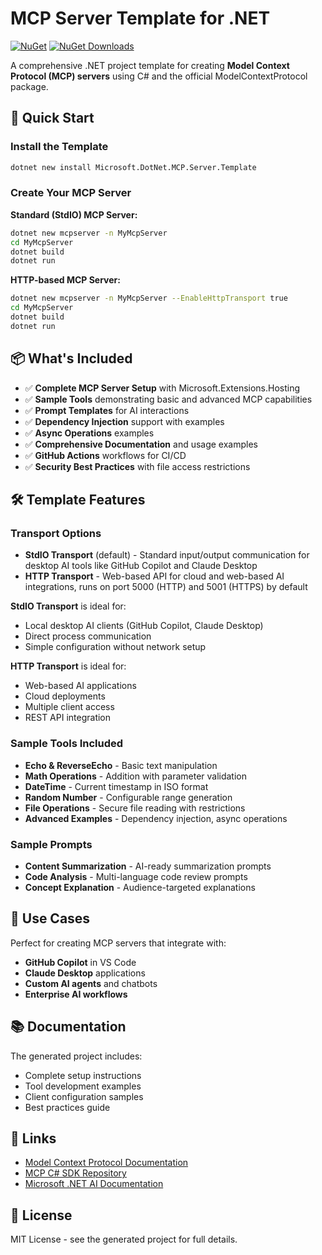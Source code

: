 # MCP Server Template for .NET

[![NuGet](https://img.shields.io/nuget/v/Microsoft.DotNet.MCP.Server.Template.svg)](https://www.nuget.org/packages/Microsoft.DotNet.MCP.Server.Template/)
[![NuGet Downloads](https://img.shields.io/nuget/dt/Microsoft.DotNet.MCP.Server.Template.svg)](https://www.nuget.org/packages/Microsoft.DotNet.MCP.Server.Template/)

A comprehensive .NET project template for creating **Model Context Protocol (MCP) servers** using C# and the official ModelContextProtocol package.

## 🚀 Quick Start

### Install the Template

```bash
dotnet new install Microsoft.DotNet.MCP.Server.Template
```

### Create Your MCP Server

**Standard (StdIO) MCP Server:**

```bash
dotnet new mcpserver -n MyMcpServer
cd MyMcpServer
dotnet build
dotnet run
```

**HTTP-based MCP Server:**

```bash
dotnet new mcpserver -n MyMcpServer --EnableHttpTransport true
cd MyMcpServer
dotnet build
dotnet run
```

## 📦 What's Included

- ✅ **Complete MCP Server Setup** with Microsoft.Extensions.Hosting
- ✅ **Sample Tools** demonstrating basic and advanced MCP capabilities
- ✅ **Prompt Templates** for AI interactions
- ✅ **Dependency Injection** support with examples
- ✅ **Async Operations** examples
- ✅ **Comprehensive Documentation** and usage examples
- ✅ **GitHub Actions** workflows for CI/CD
- ✅ **Security Best Practices** with file access restrictions

## 🛠 Template Features

### Transport Options

- **StdIO Transport** (default) - Standard input/output communication for desktop AI tools like GitHub Copilot and Claude Desktop
- **HTTP Transport** - Web-based API for cloud and web-based AI integrations, runs on port 5000 (HTTP) and 5001 (HTTPS) by default

**StdIO Transport** is ideal for:

- Local desktop AI clients (GitHub Copilot, Claude Desktop)
- Direct process communication
- Simple configuration without network setup

**HTTP Transport** is ideal for:

- Web-based AI applications
- Cloud deployments
- Multiple client access
- REST API integration

### Sample Tools Included

- **Echo & ReverseEcho** - Basic text manipulation
- **Math Operations** - Addition with parameter validation
- **DateTime** - Current timestamp in ISO format
- **Random Number** - Configurable range generation
- **File Operations** - Secure file reading with restrictions
- **Advanced Examples** - Dependency injection, async operations

### Sample Prompts

- **Content Summarization** - AI-ready summarization prompts
- **Code Analysis** - Multi-language code review prompts
- **Concept Explanation** - Audience-targeted explanations

## 🎯 Use Cases

Perfect for creating MCP servers that integrate with:

- **GitHub Copilot** in VS Code
- **Claude Desktop** applications
- **Custom AI agents** and chatbots
- **Enterprise AI workflows**

## 📚 Documentation

The generated project includes:

- Complete setup instructions
- Tool development examples
- Client configuration samples
- Best practices guide

## 🔗 Links

- [Model Context Protocol Documentation](https://modelcontextprotocol.io/)
- [MCP C# SDK Repository](https://github.com/modelcontextprotocol/csharp-sdk)
- [Microsoft .NET AI Documentation](https://learn.microsoft.com/en-us/dotnet/ai/get-started-mcp)

## 📄 License

MIT License - see the generated project for full details.
